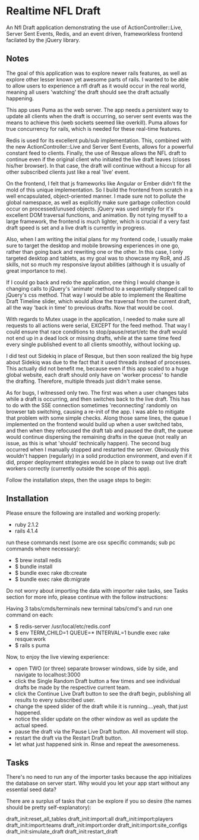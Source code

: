 # Realtime NFL Draft

An Nfl Draft application demonstrating the use of ActionController::Live, Server Sent Events, Redis, and an event driven, frameworkless frontend facilated by the jQuery library.

## Notes

The goal of this application was to explore newer rails features, as well as
explore other lesser known yet awesome parts of rails. I wanted to be able
to allow users to experience a nfl draft as it would occur in the real world,
meaning all users 'watching' the draft should see the draft actually happening.

This app uses Puma as the web server. The app needs a persistent way to update all clients when the draft is occurring, so server sent events was the means to achieve this (web sockets seemed like overkill). Puma allows for true concurrency for rails, which is needed for these real-time features.

Redis is used for its excellent pub/sub implementation. This, combined with the new ActionController::Live and Server Sent Events, allows for a powerful constant feed to clients. Finally, the use of Resque allows the NFL draft to continue even if the original client who initiated the live draft leaves (closes his/her browser). In that case, the draft will continue without a hiccup for all other subscribed clients just like a real 'live' event.

On the frontend, I felt that js frameworks like Angular or Ember didn't fit the mold of this unique implementation. So I build the frontend from scratch in a well encapsulated, object-oriented manner. I made sure not to pollute the global namespace, as well as explicitly make sure garbage collection could occur on processed/unused objects. jQuery was used simply for it's excellent DOM traversal functions, and animation. By not tying myself to a large framework, the frontend is much lighter, which is crucial if a very fast draft speed is set and a live draft is currently in progress.

Also, when I am writing the initial plans for my frontend code, I usually make sure to target the desktop and mobile browsing experiences in one go, rather than going back and rewriting one or the other. In this case, I only targeted desktop and tablets, as my goal was to showcase my RoR, and JS skills, not so much my responsive layout abilities (although it is usually of great importance to me).

If I could go back and redo the application, one thing I would change is changing calls to jQuery's 'animate' method to a sequentially stepped call to jQuery's css method. That way I would be able to implement the Realtime Draft Timeline slider, which would allow the traversal from the current draft, all the way 'back in time' to previous drafts. Now that would be cool.

With regards to Mutex usage in the application, I needed to make sure all requests to all actions were serial, EXCEPT for the feed method. That way I could ensure that race conditions to stop/pause/retart/etc the draft would not end up in a dead lock or missing drafts, while at the same time feed every single published event to all clients smoothly, without locking up.

I did test out Sidekiq in place of Resque, but then soon realized the big hype about Sidekiq was due to the fact that it used threads instead of processes. This actually did not benefit me, because even if this app scaled to a huge global website, each draft should only have on 'worker process' to handle the drafting. Therefore, multiple threads just didn't make sense.

As for bugs, I witnessed only two. The first was when a user changes tabs while a draft is occurring, and then switches back to the live draft. This has to do with the SSE connection sometimes 'reconnecting' randomly on browser tab switching, causing a re-init of the app. I was able to mitigate that problem with some simple checks. Along those same lines, the queue I implemented on the frontend would build up when a user switched tabs, and then when they refocused the draft tab and paused the draft, the queue would continue dispersing the remaining drafts in the queue (not really an issue, as this is what 'should' technically happen). The second bug occurred when I manually stopped and restarted the server. Obviously this wouldn't happen (regularly) in a solid production environment, and even if it did, proper deployment strategies would be in place to swap out live draft workers correctly (currently outside the scope of this app).


Follow the installation steps, then the usage steps to begin:


## Installation

Please ensure the following are installed and working properly:
  * ruby 2.1.2
  * rails 4.1.4

run these commands next (some are osx specific commands; sub pc commands where necessary):
  * $ brew install redis
  * $ bundle install
  * $ bundle exec rake db:create
  * $ bundle exec rake db:migrate

Do not worry about importing the data with importer rake tasks, see Tasks section for more info, please continue with the follow instructions:

Having 3 tabs/cmds/terminals new terminal tabs/cmd's and run one command on each:
  * $ redis-server /usr/local/etc/redis.conf
  * $ env TERM_CHILD=1 QUEUE=* INTERVAL=1 bundle exec rake resque:work
  * $ rails s puma

Now, to enjoy the live viewing experience:
  * open TWO (or three) separate browser windows, side by side, and navigate to localhost:3000
  * click the Single Random Draft button a few times and see individual drafts be made by the respective current team.
  * click the Continue Live Draft button to see the draft begin, publishing all results to every subscribed user.
  * change the speed slider of the draft while it is running....yeah, that just happened.
  * notice the slider update on the other window as well as update the actual speed.
  * pause the draft via the Pause Live Draft button. All movement will stop.
  * restart the draft via the Restart Draft button.
  * let what just happened sink in. Rinse and repeat the awesomeness.

## Tasks

There's no need to run any of the importer tasks because the app initializes the database on server start. Why would you let your app start without any essential seed data? 

There are a surplus of tasks that can be explore if you so desire (the names should be pretty self-explanatory):

draft_init:reset_all_tables
draft_init:import:all
draft_init:import:players
draft_init:import:teams
draft_init:import:order
draft_init:import:site_configs
draft_init:simulate_draft
draft_init:restart_draft


